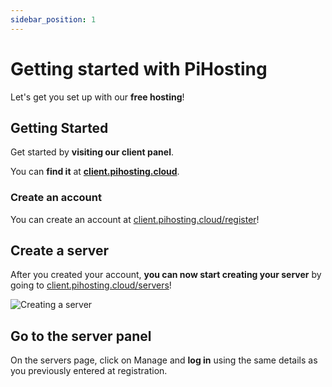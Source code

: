 ```yaml
---
sidebar_position: 1
---
```


# Getting started with PiHosting

Let's get you set up with our **free hosting**!

## Getting Started

Get started by **visiting our client panel**.

You can **find it** at **[client.pihosting.cloud](https://client.pihosting.cloud)**.

### Create an account

You can create an account at [client.pihosting.cloud/register](https://client.pihosting.cloud/register)!

## Create a server

After you created your account, **you can now start creating your server** by going to [client.pihosting.cloud/servers](https://client.pihosting.cloud/servers)!

![Creating a server](https://screenshot.gq/yFBp.png)

## Go to the server panel

On the servers page, click on Manage and **log in** using the same details as you previously entered at registration.